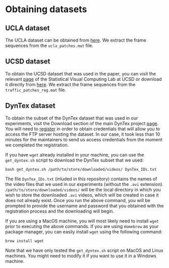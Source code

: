 # Obtaining datasets

## UCLA dataset
The UCLA dataset can be obtained from [here](https://drive.google.com/file/d/0BxMIVlhgRmcbN3pRa0dyaHpHV1E/view?usp=sharing). We extract the frame sequences from the `ucla_patches.mat` file.

## UCSD dataset
To obtain the UCSD dataset that was used in the paper, you can visit the relevant [page](http://www.svcl.ucsd.edu/projects/traffic/) of the Statistical Visual Computing Lab at UCSD or download it directly from [here](http://www.svcl.ucsd.edu/projects/traffic/db/trafficdb.tgz). We extract the frame sequences from the `traffic_patches_reg.mat` file.

## DynTex dataset
To obtain the subset of the DynTex dataset that was used in our experiments, visit the Download section of the main DynTex project [page](http://dyntex.univ-lr.fr/index.html). You will need to [register](http://dyntex.univ-lr.fr/Register/dyn_prov_person_data.php) in order to obtain credentials that will allow you to access the FTP server hosting the dataset. In our case, it took less than 10 minutes for the maintainers to send us access credentials from the moment we completed the registration. 

If you have `wget` already installed in your machine, you can use the `get_dyntex.sh` script to download the DynTex subset that we used:

```
bash get_dyntex.sh /path/to/store/downloaded/videos/ DynTex_IDs.txt
```

The file `DynTex_IDs.txt` (inluded in this repository) contains the names of the video files that we used in our experiments (without the `.avi` extension). `/path/to/store/downloaded/videos/` will be the local directory in which you wish to store the downloaded `.avi` videos, which will be created in case it does not already exist. Once you run the above command, you will be prompted to provide the username and password that you obtained with the registration process and the downloading will begin.

If you are using a MacOS machine, you will most likely need to install `wget` prior to executing the above commands. If you are using `Homebrew` as your package manager, you can easily install `wget` using the following command:

```
brew install wget
```

Note that we have only tested the `get_dyntex.sh` script on MacOS and Linux machines. You might need to modify it if you want to use it in a Windows machine.
